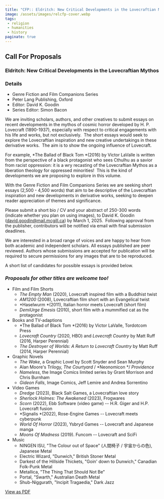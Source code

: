 ```yaml
---
title: "CFP:: Eldritch: New Critical Developments in the Lovecraftian Mythos"
image: /assets/images/relcfp-cover.webp
tags:
 - religion
 - humanities
 - history
paginate: true 
---
```

## **Call For Proposals**

### **Eldritch: New Critical Developments in the Lovecraftian Mythos**
### Details 
- Genre Fiction and Film Companions Series
- Peter Lang Publishing, Oxford
- Editor: David K. Goodin
- Series Editor: Simon Bacon

We are inviting scholars, authors, and other creatives to submit essays on recent developments in the mythos of cosmic horror developed by H. P. Lovecraft (1890-1937), especially with respect to critical engagements with his life and works, but not exclusively.  The short essays would seek to explore the Lovecraftian inspiration and new creative undertakings in these derivative works.  The aim is to show the ongoing influence of Lovecraft.

For example, *The Ballad of Black Tom *(2016) by Victor LaValle is written from the perspective of a black protagonist who sees Cthulhu as a savior from racist oppression: it is a wry recasting of the Lovecraftian Mythos as a liberation theology for oppressed minorities!  This is the kind of developments we are proposing to explore in this volume.

With the Genre Fiction and Film Companions Series we are seeking short essays (2,500 - 4,500 words) that aim to be descriptive of the Lovecraftian inspiration and new developments in derivative works, seeking to deepen reader appreciation of themes and significance. 

Please submit a short bio / CV and your abstract of 250-300 words (indicate whether you plan on using images), to David K. Goodin (<david.goodin@mail.mcgill.ca>) by March 1, 2025.  Following approval from the publisher, contributors will be notified via email with final submission deadlines. 

We are interested in a broad range of voices and are happy to hear from both academic and independent scholars. All essays published are peer reviewed. Authors whose submissions are accepted for publication will be required to secure permissions for any images that are to be reproduced.

A short list of candidates for possible essays is provided below. 

### ***Proposals for other titles are welcome too!***

- Film and Film Shorts
    - *The Empty Man* (2020), Lovecraft inspired film with a Buddhist twist
    - *AM1200* (2008), Lovecraftian film short with an Evangelical twist 
    - *Haselwurm *(2011), Italian horror meets Lovecraft (short film)
    - *DemiUrge Emesis* (2010), short film with a mummified cat as the protagonist
- Books and TV-adaptions
    - *The Ballad of Black Tom *(2016) by Victor LaValle, Tordotcom Press
    - *Lovecraft Country* (2020, HBO) and *Lovecraft Country* by Matt Ruff (2016, Harper Perennial)
    - *The Destroyer of Worlds: A Return to Lovecraft Country* by Matt Ruff (2014, Harper Perennial)
- Graphic Novels
    - *The Wake*, a Graphic Lovel by Scott Snyder and Sean Murphy
    - Alan Moore's Trilogy, *The Courtyard* / *Neonomicon */ *Providence*
    - *Nameless*, the Image Comics limited series by Grant Morrison and Chris Burnham
    - *Gideon Falls*, Image Comics, Jeff Lemire and Andrea Sorrentino
- Video Games
    - *Dredge* (2023), Black Salt Games, a Lovecraftian love story
    - *Sherlock Holmes: The Awakened* (2023), Frogwares
    - *Scorn* (2022), Ebb Software (video game) -- H.R. Giger and H.P. Lovecraft fusion
    - *Signalis *(2022), Rose-Engine Games -- Lovecraft meets cyberpunk
    - *World Of Horror* (2023), Ysbryd Games -- Lovecraft and Japanese manga
    - *Moons Of Madness* (2019). Funcom -- Lovecraft and SciFi
- Music
    - NINGEN ISU, "The Colour out of Space" (人間椅子 / 宇宙からの色), Japanese Metal
    - Electric Wizard, "Dunwich," British Stoner Metal
    - Darkest of the Hillside Thickets, "Goin' down to Dunwich," Canadian Folk-Punk Metal
    - Metallica, "The Thing That Should Not Be"
    - Portal, "Swarth," Australian Death Metal
    - Shub-Niggurath, "Incipit Tragaedia," Dark Jazz

[View as PDF](/assets/pdfs/CFP-Lovecraft-Volume.pdf)
